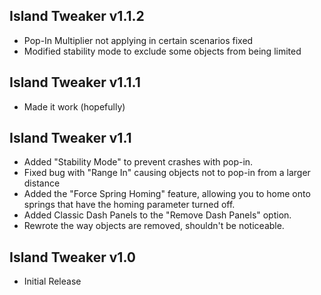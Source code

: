 ## Island Tweaker v1.1.2
- Pop-In Multiplier not applying in certain scenarios fixed
- Modified stability mode to exclude some objects from being limited

## Island Tweaker v1.1.1
- Made it work (hopefully)

## Island Tweaker v1.1
- Added "Stability Mode" to prevent crashes with pop-in.
- Fixed bug with "Range In" causing objects not to pop-in from a larger distance
- Added the "Force Spring Homing" feature, allowing you to home onto springs that have the homing parameter turned off.
- Added Classic Dash Panels to the "Remove Dash Panels" option.
- Rewrote the way objects are removed, shouldn't be noticeable.

## Island Tweaker v1.0
- Initial Release